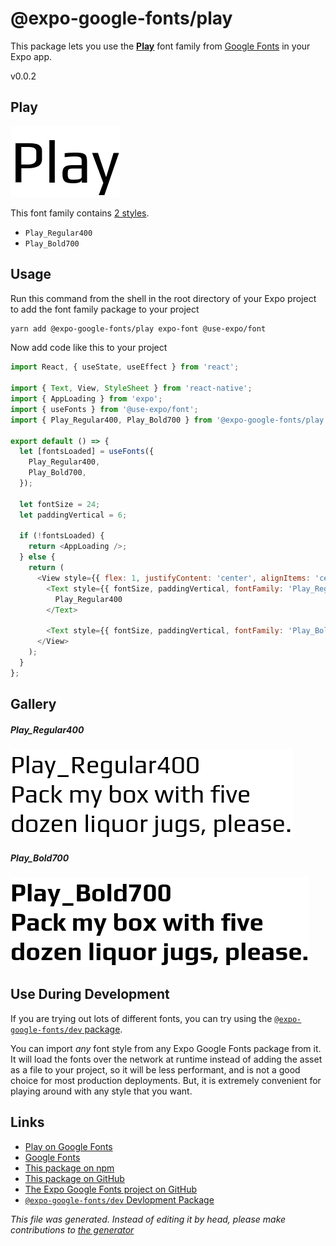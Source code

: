 # @expo-google-fonts/play

This package lets you use the [**Play**](https://fonts.google.com/specimen/Play) font family from [Google Fonts](https://fonts.google.com/) in your Expo app.

v0.0.2

## Play

![Play](./font-family.png)

This font family contains [2 styles](#gallery).

- `Play_Regular400`
- `Play_Bold700`

## Usage

Run this command from the shell in the root directory of your Expo project to add the font family package to your project
```sh
yarn add @expo-google-fonts/play expo-font @use-expo/font
```

Now add code like this to your project
```js
import React, { useState, useEffect } from 'react';

import { Text, View, StyleSheet } from 'react-native';
import { AppLoading } from 'expo';
import { useFonts } from '@use-expo/font';
import { Play_Regular400, Play_Bold700 } from '@expo-google-fonts/play';

export default () => {
  let [fontsLoaded] = useFonts({
    Play_Regular400,
    Play_Bold700,
  });

  let fontSize = 24;
  let paddingVertical = 6;

  if (!fontsLoaded) {
    return <AppLoading />;
  } else {
    return (
      <View style={{ flex: 1, justifyContent: 'center', alignItems: 'center' }}>
        <Text style={{ fontSize, paddingVertical, fontFamily: 'Play_Regular400' }}>
          Play_Regular400
        </Text>

        <Text style={{ fontSize, paddingVertical, fontFamily: 'Play_Bold700' }}>Play_Bold700</Text>
      </View>
    );
  }
};

```

## Gallery

##### Play_Regular400
![Play_Regular400](./e198eae88b87f9891da54cbb4e5b631b4f8e8af961970b14082506c5c1bd3183.ttf.png)

##### Play_Bold700
![Play_Bold700](./46b28c6395256a72fe1900fc5218c9ef0c78153157532b0ebc6b6859696d717d.ttf.png)


## Use During Development

If you are trying out lots of different fonts, you can try using the [`@expo-google-fonts/dev` package](https://www.npmjs.com/package/@expo-google-fonts/dev).

You can import *any* font style from any Expo Google Fonts package from it. It will load the fonts
over the network at runtime instead of adding the asset as a file to your project, so it will be 
less performant, and is not a good choice for most production deployments. But, it is extremely convenient
for playing around with any style that you want.

## Links

- [Play on Google Fonts](https://fonts.google.com/specimen/Play)
- [Google Fonts](https://fonts.google.com/)
- [This package on npm](https://www.npmjs.com/package/@expo-google-fonts/play)
- [This package on GitHub](https://github.com/expo/google-fonts/tree/master/font-packages/play)
- [The Expo Google Fonts project on GitHub](https://github.com/expo/google-fonts)
- [`@expo-google-fonts/dev` Devlopment Package](https://github.com/expo/google-fonts/tree/master/font-packages/dev)


*This file was generated. Instead of editing it by head, please make contributions to [the generator](https://github.com/expo/google-fonts/tree/master/packages/generator)*
